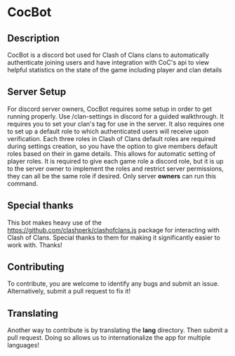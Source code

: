 # CocBot

## Description

CocBot is a discord bot used for Clash of Clans clans to automatically authenticate joining users and have integration with CoC's api to view helpful statistics on the state of the game including player and clan details

## Server Setup

For discord server owners, CocBot requires some setup in order to get running properly. Use /clan-settings in discord for a guided walkthrough. It requires you to set your clan's tag for use in the server. It also requires one to set up a default role to which authenticated users will receive upon verification. Each three roles in Clash of Clans default roles are required during settings creation, so you have the option to give members default roles based on their in game details. This allows for automatic setting of player roles. It is required to give each game role a discord role, but it is up to the server owner to implement the roles and restrict server permissions, they can all be the same role if desired. Only server **owners** can run this command.

## Special thanks

This bot makes heavy use of the <https://github.com/clashperk/clashofclans.js> package for interacting with Clash of Clans. Special thanks to them for making it significantly easier to work with. Thanks!

## Contributing

To contribute, you are welcome to identify any bugs and submit an issue. Alternatively, submit a pull request to fix it! 

## Translating

Another way to contribute is by translating the **lang** directory. Then submit a pull request. Doing so allows us to internationalize the app for multiple languages!
